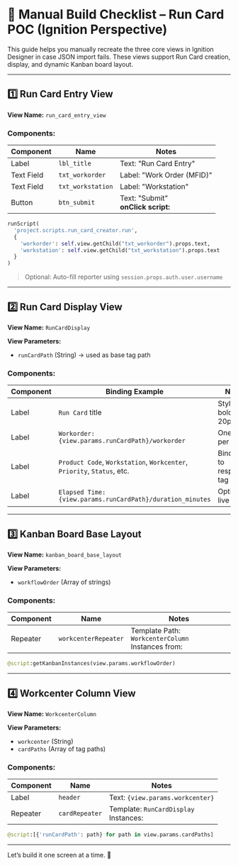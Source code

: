 # 🧱 Manual Build Checklist – Run Card POC (Ignition Perspective)

This guide helps you manually recreate the three core views in Ignition Designer in case JSON import fails. These views support Run Card creation, display, and dynamic Kanban board layout.

---

## 1️⃣ Run Card Entry View

**View Name:** `run_card_entry_view`

### Components:
| Component      | Name             | Notes |
|----------------|------------------|-------|
| Label          | `lbl_title`      | Text: "Run Card Entry" |
| Text Field     | `txt_workorder`  | Label: "Work Order (MFID)" |
| Text Field     | `txt_workstation`| Label: "Workstation" |
| Button         | `btn_submit`     | Text: "Submit"<br>**onClick script:**
```python
runScript(
  'project.scripts.run_card_creator.run',
  {
    'workorder': self.view.getChild("txt_workorder").props.text,
    'workstation': self.view.getChild("txt_workstation").props.text
  }
)
```

> Optional: Auto-fill reporter using `session.props.auth.user.username`

---

## 2️⃣ Run Card Display View

**View Name:** `RunCardDisplay`

**View Parameters:**
- `runCardPath` (String) → used as base tag path

### Components:
| Component  | Binding Example                                 | Notes |
|------------|--------------------------------------------------|-------|
| Label      | `Run Card` title                                | Style: bold, 20px |
| Label      | `Workorder: {view.params.runCardPath}/workorder`| One label per tag |
| Label      | `Product Code`, `Workstation`, `Workcenter`, `Priority`, `Status`, etc. | Bind each to respective tag path |
| Label      | `Elapsed Time: {view.params.runCardPath}/duration_minutes` | Optional live value |

---

## 3️⃣ Kanban Board Base Layout

**View Name:** `kanban_board_base_layout`

**View Parameters:**
- `workflowOrder` (Array of strings)

### Components:
| Component   | Name                | Notes |
|-------------|---------------------|-------|
| Repeater    | `workcenterRepeater`| Template Path: `WorkcenterColumn`<br>Instances from:
```python
@script:getKanbanInstances(view.params.workflowOrder)
```

---

## 4️⃣ Workcenter Column View

**View Name:** `WorkcenterColumn`

**View Parameters:**
- `workcenter` (String)
- `cardPaths` (Array of tag paths)

### Components:
| Component   | Name         | Notes |
|-------------|--------------|-------|
| Label       | `header`     | Text: `{view.params.workcenter}` |
| Repeater    | `cardRepeater` | Template: `RunCardDisplay`<br>Instances:
```python
@script:[{'runCardPath': path} for path in view.params.cardPaths]
```

---

Let’s build it one screen at a time. 🚀

